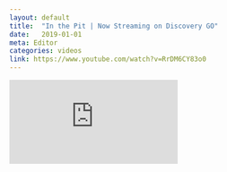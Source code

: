 ```yaml
---
layout: default
title:  "In the Pit | Now Streaming on Discovery GO"
date:   2019-01-01
meta: Editor
categories: videos
link: https://www.youtube.com/watch?v=RrDM6CY83o0
---
```


<iframe  src="https://www.youtube.com/embed/RrDM6CY83o0?rel=0&autoplay=1&mute=1&controls=0&loop=1&modestbranding=1&autohide=1&showinfo=0" frameborder="0" allow="autoplay; encrypted-media" allowfullscreen></iframe>
